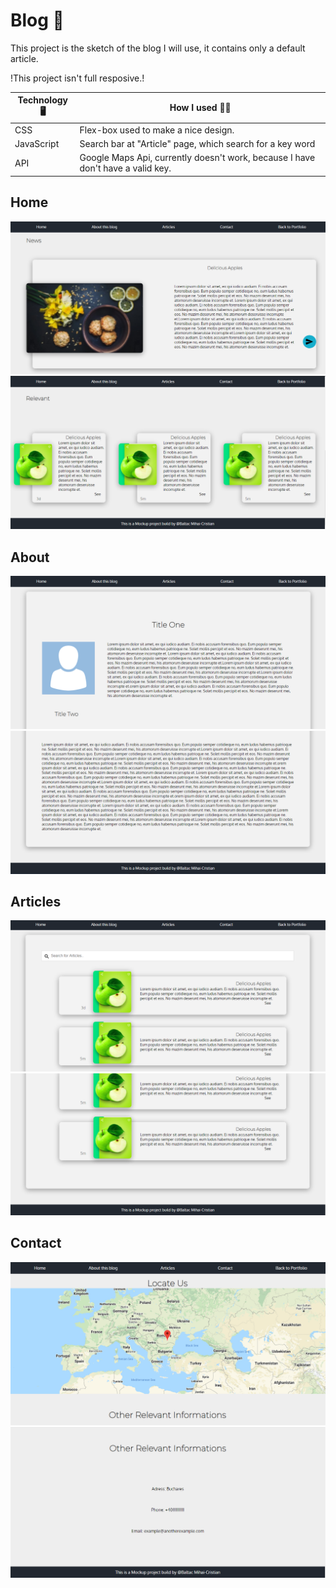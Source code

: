 # Blog :newspaper:

This project is the sketch of the blog I will use, it contains only a default article.

!This project isn't full resposive.!


Technology :desktop_computer: | How I used :man_technologist:
------------ | -------------
CSS | Flex-box used to make a nice design. 
JavaScript | Search bar at "Article" page, which search for a key word   
API | Google Maps Api, currently doesn't work, because I have don't have a valid key.


## Home
![Home page img 1](https://github.com/BaltacMihai/Blog/blob/main/~PhotosForGit/Home1.PNG?raw=true)
![Home page img 2](https://github.com/BaltacMihai/Blog/blob/main/~PhotosForGit/Home2.PNG?raw=true)

## About
![About page img 1](https://github.com/BaltacMihai/Blog/blob/main/~PhotosForGit/About1.png?raw=true)
![About page img 2](https://github.com/BaltacMihai/Blog/blob/main/~PhotosForGit/About2.png?raw=true)

## Articles
![Articles page img 1](https://github.com/BaltacMihai/Blog/blob/main/~PhotosForGit/Articles1.PNG?raw=true)
![Articles page img 2](https://github.com/BaltacMihai/Blog/blob/main/~PhotosForGit/Articles2.png?raw=true)

## Contact

![Contact page img 1](https://github.com/BaltacMihai/Blog/blob/main/~PhotosForGit/Contact.png?raw=true)
![Contact page img 2](https://github.com/BaltacMihai/Blog/blob/main/~PhotosForGit/Contact2.png?raw=true)


